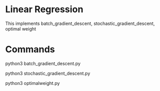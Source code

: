 # Linear Regression
This implements batch_gradient_descent, stochastic_gradient_descent, optimal weight
# Commands

python3 batch_gradient_descent.py


python3 stochastic_gradient_descent.py


python3 optimalweight.py
